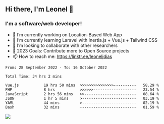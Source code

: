 ## Hi there, I'm Leonel 👋

### I'm a software/web developer!
- 🔭 I’m currently working on Location-Based Web App
- 🌱 I’m currently learning Laravel with Inertia.js + Vue.js + Tailwind CSS
- 👯 I’m looking to collaborate with other researchers
- 🥅 2023 Goals: Contribute more to Open Source projects
- 📫 How to reach me: https://linktr.ee/leoneljdias

<!--START_SECTION:waka-->

```text
From: 28 September 2022 - To: 16 October 2022

Total Time: 34 hrs 2 mins

Vue.js           19 hrs 50 mins  >>>>>>>>>>>>>>>----------   58.29 %
PHP              8 hrs           >>>>>>-------------------   23.54 %
JavaScript       2 hrs 56 mins   >>-----------------------   08.64 %
JSON             1 hr 5 mins     >------------------------   03.19 %
YAML             44 mins         >------------------------   02.19 %
Bash             32 mins         -------------------------   01.59 %
```

<!--END_SECTION:waka-->

![](https://komarev.com/ghpvc/?username=leoneljdias&color=blue&style=flat-square)
